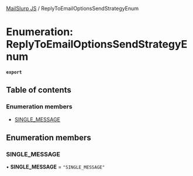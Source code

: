 [MailSlurp JS](../README.md) / ReplyToEmailOptionsSendStrategyEnum

# Enumeration: ReplyToEmailOptionsSendStrategyEnum

**`export`**

## Table of contents

### Enumeration members

- [SINGLE\_MESSAGE](ReplyToEmailOptionsSendStrategyEnum.md#single_message)

## Enumeration members

### SINGLE\_MESSAGE

• **SINGLE\_MESSAGE** = `"SINGLE_MESSAGE"`
